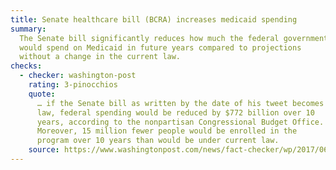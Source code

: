 ```yaml
---
title: Senate healthcare bill (BCRA) increases medicaid spending
summary:
  The Senate bill significantly reduces how much the federal government
  would spend on Medicaid in future years compared to projections
  without a change in the current law.
checks:
  - checker: washington-post
    rating: 3-pinocchios
    quote:
      … if the Senate bill as written by the date of his tweet becomes
      law, federal spending would be reduced by $772 billion over 10
      years, according to the nonpartisan Congressional Budget Office.
      Moreover, 15 million fewer people would be enrolled in the
      program over 10 years than would be under current law.
    source: https://www.washingtonpost.com/news/fact-checker/wp/2017/06/30/president-trumps-claim-medicaid-spending-in-senate-health-bill-actually-goes-up/
---
```

